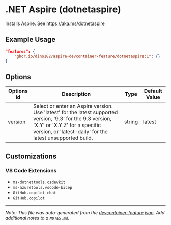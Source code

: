 
# .NET Aspire (dotnetaspire)

Installs Aspire. See https://aka.ms/dotnetaspire

## Example Usage

```json
"features": {
    "ghcr.io/dino182/aspire-devcontainer-feature/dotnetaspire:1": {}
}
```

## Options

| Options Id | Description | Type | Default Value |
|-----|-----|-----|-----|
| version | Select or enter an Aspire version. Use 'latest' for the latest supported version, '9.3' for the 9.3 version, 'X.Y' or 'X.Y.Z' for a specific version, or 'latest-daily' for the latest unsupported build. | string | latest |

## Customizations

### VS Code Extensions

- `ms-dotnettools.csdevkit`
- `ms-azuretools.vscode-bicep`
- `GitHub.copilot-chat`
- `GitHub.copilot`



---

_Note: This file was auto-generated from the [devcontainer-feature.json](https://github.com/dino182/aspire-devcontainer-feature/blob/main/src/dotnetaspire/devcontainer-feature.json).  Add additional notes to a `NOTES.md`._
